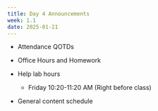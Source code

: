 ```yaml
---
title: Day 4 Announcements
week: 1.1
date: 2025-01-21
---
```


- Attendance QOTDs

- Office Hours and Homework

- Help lab hours

  - Friday 10:20-11:20 AM (Right before class)
 
- General content schedule
